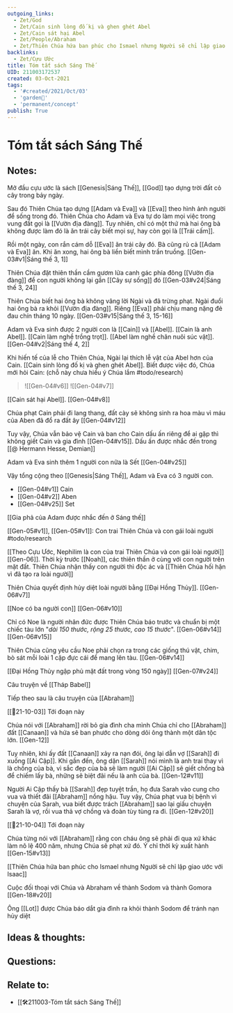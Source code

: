 ```yaml
---
outgoing_links:
  - Zet/God
  - Zet/Cain sinh lòng đố kị và ghen ghét Abel
  - Zet/Cain sát hại Abel
  - Zet/People/Abraham
  - Zet/Thiên Chúa hứa ban phúc cho Ismael nhưng Người sẽ chỉ lập giao ước với Isaac
backlinks:
  - Zet/Cựu Ước
title: Tóm tắt sách Sáng Thế
UID: 211003172537
created: 03-Oct-2021
tags:
  - '#created/2021/Oct/03'
  - 'garden🏡'
  - 'permanent/concept'
publish: True
---
```

# Tóm tắt sách Sáng Thế

## Notes:
Mở đầu cựu ước là sách [[Genesis|Sáng Thế]], [[God]] tạo dựng trời đất cỏ cây trong bảy ngày.

Sau đó Thiên Chúa tạo dựng [[Adam và Eva]] và [[Eva]] theo hình ảnh người để sống trong đó. Thiên Chúa cho Adam và Eva tự do làm mọi việc trong vung đất gọi là [[Vườn địa đàng]]. Tuy nhiên, chỉ có một thứ mà hai ông bà không được làm đó là ăn trái cây biết mọi sự, hay còn gọi là [[Trái cấm]]. 

Rồi một ngày, con rắn cám dỗ [[Eva]] ăn trái cây đó. Bà cũng rủ cả [[Adam và Eva]] ăn. Khi ăn xong, hai ông bà liền biết mình trần truồng. [[Gen-03#v1|Sáng thế 3, 1]]

Thiên Chúa đặt thiên thần cầm gươm lửa canh gác phía đông [[Vườn địa đàng]] để con người không lại gần [[Cây sự sống]] đó [[Gen-03#v24|Sáng thế 3, 24]]

Thiên Chúa biết hai ông bà không vâng lời Ngài và đã trừng phạt. Ngài đuổi hai ông bà ra khỏi [[Vườn địa đàng]]. Riêng [[Eva]] phải chịu mang nặng đẻ đau chín tháng 10 ngày. [[Gen-03#v15|Sáng thế 3, 15-16]] 

Adam và Eva sinh được 2 người con là [[Cain]] và [[Abel]].
[[Cain là anh Abel]]. [[Cain làm nghề trồng trọt]]. [[Abel làm nghề chăn nuôi súc vật]]. [[Gen-04#v2|Sáng thế 4, 2]] 

Khi hiến tế của lễ cho Thiên Chúa, Ngài lại thích lễ vật của Abel hơn của Cain. [[Cain sinh lòng đố kị và ghen ghét Abel]]. Biết được việc đó, Chúa mới hỏi Cain: (chỗ này chưa hiểu ý Chúa lắm #todo/research)
>![[Gen-04#v6]]
>![[Gen-04#v7]]

[[Cain sát hại Abel]]. [[Gen-04#v8]]

Chúa phạt Cain phải đi lang thang, đất cày sẽ không sinh ra hoa màu vì máu của Aben đã đổ ra đất ây [[Gen-04#v12]]

Tuy vậy, Chúa vẫn bảo vệ Cain và ban cho Cain dấu ấn riêng để ai gặp thì không giết Cain và gia đình  [[Gen-04#v15]]. Dấu ấn được nhắc đến trong [[@ Hermann Hesse, Demian]]

Adam và Eva sinh thêm 1 người con nữa là Sết [[Gen-04#v25]]

Vậy tổng cộng theo [[Genesis|Sáng Thế]], Adam và Eva có 3 người con.
- [[Gen-04#v1]] Cain
- [[Gen-04#v2]] Aben
- [[Gen-04#v25]] Set

[[Gia phả của Adam được nhắc đến ở Sáng thế]]

[[Gen-05#v1]], [[Gen-05#v1]]: Con trai Thiên Chúa và con gái loài người #todo/research 

[[Theo Cựu Ước, Nephilim là con của trai Thiên Chúa và con gái loài người]] [[Gen-06]]. Thời kỳ trước [[Noah]], các thiên thần ở cùng với con người trên mặt đất. Thiên Chúa nhận thấy con người thì độc ác và [[Thiên Chúa hối hận vì đã tạo ra loài người]]

Thiên Chúa quyết định hủy diệt loài người bằng [[Đại Hồng Thủy]]. [[Gen-06#v7]]

[[Noe có ba người con]] [[Gen-06#v10]]

Chỉ có Noe là người nhân đức được Thiên Chúa báo trước và chuẩn bị một chiếc tàu lớn "*dài 150 thước, rộng 25 thước, cao 15 thước*". [[Gen-06#v14]] [[Gen-06#v15]]

Thiên Chúa cũng yêu cầu Noe phải chọn ra trong các giống thú vật, chim, bò sát mỗi loài 1 cặp đực cái để mang lên tàu. [[Gen-06#v14]]

[[Đại Hồng Thủy ngập phủ mặt đất trong vòng 150 ngày]] [[Gen-07#v24]]

Câu truyện về [[Tháp Babel]]

Tiếp theo sau là câu truyện của [[Abraham]]

[[📝21-10-03]] Tới đoạn này

Chúa nói với [[Abraham]] rời bỏ gia đình cha mình Chúa chỉ cho [[Abraham]] đất [[Canaan]] và hứa sẽ ban phước cho dòng dõi ông thành một dân tộc lớn. [[Gen-12]]

Tuy nhiên, khi ấy đất [[Canaan]] xảy ra nạn đói, ông lại dẫn vợ [[Sarah]] đi xuống [[Ai Cập]]. Khi gần đến, ông dặn [[Sarah]] nói mình là anh trai thay vì là chồng của bà, vì sắc đẹp của bà sẽ làm người [[Ai Cập]] sẽ giết chồng bà để chiếm lấy bà, những sẽ biệt đãi nếu là anh của bà. [[Gen-12#v11]]

Người Ai Cập thấy bà [[Sarah]] đẹp tuyệt trần, họ đưa Sarah vào cung cho vua và thiết đãi [[Abraham]] nồng hậu.
Tuy vậy, Chúa phạt vua bị bệnh vì chuyện của Sarah, vua biết được trách [[Abraham]] sao lại giấu chuyện Sarah là vợ, rồi vua thả vợ chồng và đoàn tùy tùng ra đi. [[Gen-12#v20]]

[[📝21-10-04]] Tới đoạn này

Chúa từng nói với [[Abraham]] rằng con cháu ông sẽ phải đi qua xứ khác làm nô lệ 400 năm, nhưng Chúa sẽ phạt xứ đó. Ý chỉ thời kỳ xuất hành [[Gen-15#v13]]

[[Thiên Chúa hứa ban phúc cho Ismael nhưng Người sẽ chỉ lập giao ước với Isaac]]

Cuộc đối thoại với Chúa và Abraham về thành Sodom và thành Gomora [[Gen-18#v20]]

Ông [[Lot]] được Chúa báo dắt gia đình ra khỏi thành Sodom để tránh nạn hủy diệt

## Ideas & thoughts:

## Questions:

## Relate to:
- [[🛠️211003-Tóm tắt sách Sáng Thế]]